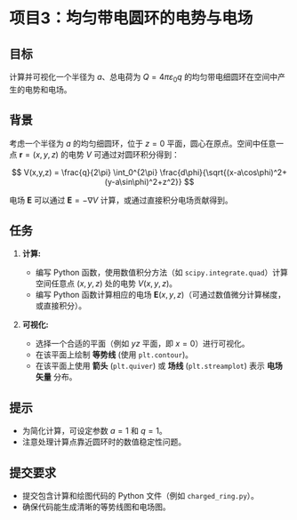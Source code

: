 # 项目3：均匀带电圆环的电势与电场

## 目标

计算并可视化一个半径为 $a$、总电荷为 $Q = 4\pi\varepsilon_0 q$ 的均匀带电细圆环在空间中产生的电势和电场。

## 背景

考虑一个半径为 $a$ 的均匀细圆环，位于 $z=0$ 平面，圆心在原点。空间中任意一点 $\mathbf{r}=(x,y,z)$ 的电势 $V$ 可通过对圆环积分得到：

$$
V(x,y,z) = \frac{q}{2\pi} \int_0^{2\pi} \frac{d\phi}{\sqrt{(x-a\cos\phi)^2+(y-a\sin\phi)^2+z^2}}
$$

电场 $\mathbf{E}$ 可以通过 $\mathbf{E} = -\nabla V$ 计算，或通过直接积分电场贡献得到。

## 任务

1.  **计算:**
    *   编写 Python 函数，使用数值积分方法（如 `scipy.integrate.quad`）计算空间任意点 $(x, y, z)$ 处的电势 $V(x, y, z)$。
    *   编写 Python 函数计算相应的电场 $\mathbf{E}(x, y, z)$（可通过数值微分计算梯度，或直接积分）。

2.  **可视化:**
    *   选择一个合适的平面（例如 $yz$ 平面，即 $x=0$）进行可视化。
    *   在该平面上绘制 **等势线** (使用 `plt.contour`)。
    *   在该平面上使用 **箭头** (`plt.quiver`) 或 **场线** (`plt.streamplot`) 表示 **电场矢量** 分布。

## 提示

*   为简化计算，可设定参数 $a=1$ 和 $q=1$。
*   注意处理计算点靠近圆环时的数值稳定性问题。

## 提交要求

*   提交包含计算和绘图代码的 Python 文件（例如 `charged_ring.py`）。
*   确保代码能生成清晰的等势线图和电场图。